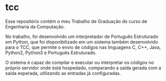 # tcc
Esse repositório contém o meu Trabalho de Graduação do curso de Engenharia da Computação.

No trabalho, foi desenvolvido um interpretador de Português Estruturado em Python, que foi disponibilizado em um sistema também desenvolvido para o TCC, que permite o envio de códigos nas linguagens C, C++, Java, Python2, Python3 e Português Estruturado.

O sistema é capaz de compilar e executar ou interpretar os códigos no próprio servidor onde está hospedado, comparando a saída gerada com a saída esperada, utilizando as entradas já configuradas.
